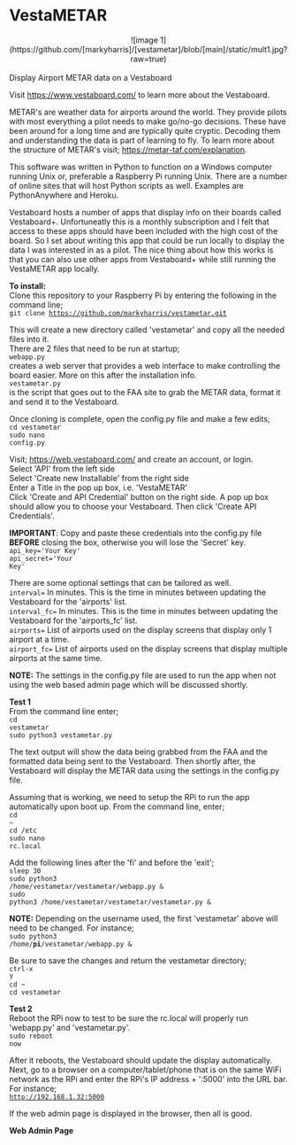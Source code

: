 # VestaMETAR
<center>
![image 1](https://github.com/[markyharris]/[vestametar]/blob/[main]/static/mult1.jpg?raw=true) 
</center><br>
Display Airport METAR data on a Vestaboard

Visit https://www.vestaboard.com/ to learn more about the Vestaboard. 

METAR's are weather data for airports around the world. They provide pilots with most 
everything a pilot needs to make go/no-go decisions. These have been around for a long time
and are typically quite cryptic. Decoding them and understanding the data is part of learning to fly.
To learn more about the structure of METAR's visit; https://metar-taf.com/explanation.

This software was written in Python to function on a Windows computer running Unix or, preferable a Raspberry Pi running Unix. 
There are a number of online sites that will host Python scripts as well. Examples are PythonAnywhere and Heroku.

Vestaboard hosts a number of apps that display info on their boards called Vestaboard+. Unfortuneatly this is a monthly 
subscription and I felt that access to these apps should have been included with the high cost of the board. So I set about 
writing this app that could be run locally to display the data I was interested in as a pilot. The nice thing about how this works 
is that you can also use other apps from Vestaboard+ while still running the VestaMETAR app locally.

<b>To install:</b><br>
Clone this repository to your Raspberry Pi by entering the following in the command line;<br>
<code>git clone https://github.com/markyharris/vestametar.git</code><br>

This will create a new directory called 'vestametar' and copy all the needed files into it.<br>
There are 2 files that need to be run at startup;<br>
<code>webapp.py</code><br> creates a web server that provides a web interface to make controlling the board easier. More on this after the installation info.<br>
<code>vestametar.py</code><br> is the script that goes out to the FAA site to grab the METAR data, format it and send it to the Vestaboard.<br>

Once cloning is complete, open the config.py file and make a few edits;<br>
<code>cd vestametar</code><br>
<code>sudo nano config.py</code><br>

Visit; https://web.vestaboard.com/ and create an account, or login.<br>
Select 'API' from the left side<br>
Select 'Create new Installable' from the right side<br>
Enter a Title in the pop up box, i.e. 'VestaMETAR'<br>
Click 'Create and API Credential' button on the right side. A pop up box should allow you to choose your Vestaboard. Then click 'Create API Credentials'.<br>

<b>IMPORTANT</b>: Copy and paste these credentials into the config.py file <b>BEFORE</b> closing the box, otherwise you will lose the 'Secret' key.<br>
<code>api_key='Your Key'</code><br>
<code>api_secret='Your Key'</code><br>

There are some optional settings that can be tailored as well.<br>
<code>interval=</code> In minutes. This is the time in minutes between updating the Vestaboard for the 'airports' list.<br>
<code>interval_fc=</code> In minutes. This is the time in minutes between updating the Vestaboard for the 'airports_fc' list.<br>
<code>airports=</code> List of airports used on the display screens that display only 1 airport at a time.<br>
<code>airport_fc=</code> List of airports used on the display screens that display multiple airports at the same time.<br>

<b>NOTE:</b> The settings in the config.py file are used to run the app when not using the web based admin page which will be discussed shortly.<br>
 
<b>Test 1</b><br>
From the command line enter;<br>
<code>cd vestametar</code><br>
<code>sudo python3 vestametar.py</code><br>

The text output will show the data being grabbed from the FAA and the formatted data being sent to the Vestaboard. Then shortly after, the Vestaboard 
will display the METAR data using the settings in the config.py file.

Assuming that is working, we need to setup the RPi to run the app automatically upon boot up. From the command line, enter;<br>
<code>cd ~</code><br>
<code>cd /etc</code><br>
<code>sudo nano rc.local</code><br>

Add the following lines after the 'fi' and before the 'exit';<br>
<code>sleep 30</code><br>
<code>sudo python3 /home/vestametar/vestametar/webapp.py &</code><br>
<code>sudo python3 /home/vestametar/vestametar/vestametar.py &</code><br>

<b>NOTE:</b> Depending on the username used, the first 'vestametar' above will need to be changed. For instance;<br>
<code>sudo python3 /home/<b>pi</b>/vestametar/webapp.py &</code><br>

Be sure to save the changes and return the vestametar directory;<br>
<code>ctrl-x</code><br>
<code>Y</code><br>
<code>cd ~</code><br>
<code>cd vestametar</code><br>

<b>Test 2</b><br>
Reboot the RPi now to test to be sure the rc.local will properly run 'webapp.py' and 'vestametar.py'.<br>
<code>sudo reboot now</code><br>

After it reboots, the Vestaboard should update the display automatically.<br>
Next, go to a browser on a computer/tablet/phone that is on the same WiFi network as the RPi and enter the RPi's IP address + ':5000' into the URL bar. For instance;<br>
<code>http://192.168.1.32:5000</code><br>

If the web admin page is displayed in the browser, then all is good.<br>

<b>Web Admin Page</b><br>







